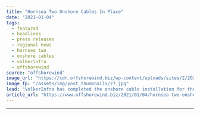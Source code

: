 ```yaml
---
title: "Hornsea Two Onshore Cables In Place"
date: "2021-01-04"
tags: 
  - featured
  - headlines
  - press releases
  - regional news
  - hornsea two
  - onshore cables
  - volkerinfra
  - offshorewind
source: "offshorewind"
image_url: "https://cdn.offshorewind.biz/wp-content/uploads/sites/2/2021/01/04160002/Hornsea-Two-Onshore-Cables-In-Place.jpg"
image_fp: "/assets/img/post_thumbnails/77.jpg"
lead: "VolkerInfra has completed the onshore cable installation for the Hornsea Two offshore wind project"
article_url: "https://www.offshorewind.biz/2021/01/04/hornsea-two-onshore-cables-in-place/"
---
```


---
